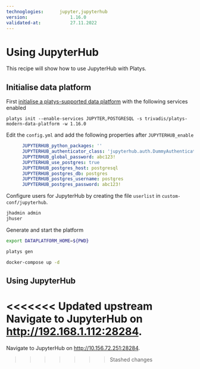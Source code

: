 ```yaml
---
technoglogies:      jupyter,jupyterhub
version:				1.16.0
validated-at:			27.11.2022
---
```


# Using JupyterHub

This recipe will show how to use JupyterHub with Platys.

## Initialise data platform

First [initialise a platys-supported data platform](../documentation/getting-started) with the following services enabled

```
platys init --enable-services JUPYTER,POSTGRESQL -s trivadis/platys-modern-data-platform -w 1.16.0
```

Edit the `config.yml` and add the following properties after `JUPYTERHUB_enable`

```yaml
      JUPYTERHUB_python_packages: ''
      JUPYTERHUB_authenticator_class: 'jupyterhub.auth.DummyAuthenticator' 
      JUPYTERHUB_global_password: abc123!
      JUPYTERHUB_use_postgres: true
      JUPYTERHUB_postgres_host: postgresql
      JUPYTERHUB_postgres_db: postgres
      JUPYTERHUB_postgres_username: postgres
      JUPYTERHUB_postgres_password: abc123!
```

Configure users for JupyterHub by creating the file `userlist` in `custom-conf/jupyterhub`. 

```bash
jhadmin	admin
jhuser
```

Generate and start the platform

```bash
export DATAPLATFORM_HOME=${PWD}

platys gen

docker-compose up -d
```
 
## Using JupyterHub

<<<<<<< Updated upstream
Navigate to JupyterHub on <http://192.168.1.112:28284>. 
=======
Navigate to JupyterHub on <http://10.156.72.251:28284>. 
>>>>>>> Stashed changes

